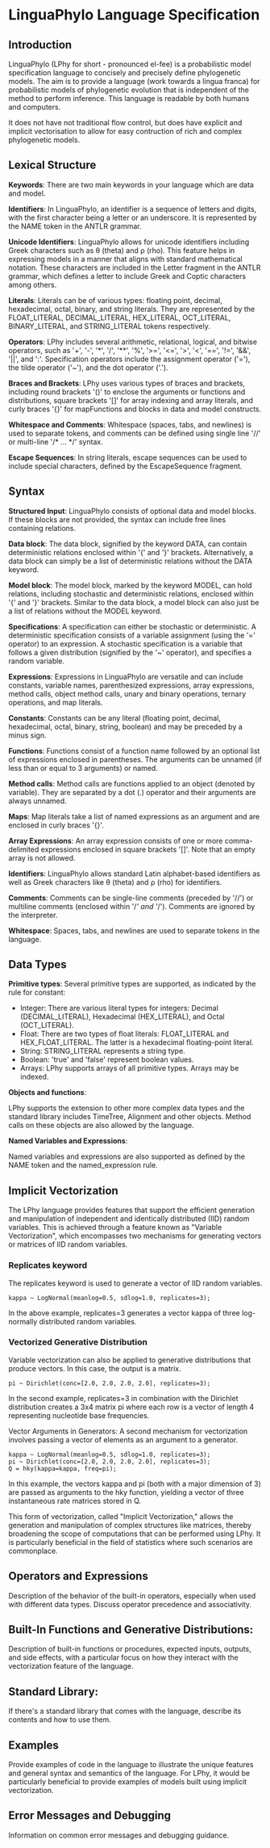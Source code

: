 # LinguaPhylo Language Specification

## Introduction

LinguaPhylo (LPhy for short - pronounced el-fee) is a probabilistic model specification language to concisely and precisely define phylogenetic models. The aim is to provide a language (work towards a lingua franca) for probabilistic models of phylogenetic evolution that is independent of the method to perform inference. This language is readable by both humans and computers.

It does not have not traditional flow control, but does have explicit and implicit vectorisation to allow for easy contruction of rich and complex phylogenetic models.

## Lexical Structure

__Keywords__: There are two main keywords in your language which are data and model.

__Identifiers__: In LinguaPhylo, an identifier is a sequence of letters and digits, with the first character being a letter or an underscore. It is represented by the NAME token in the ANTLR grammar.

__Unicode Identifiers__: LinguaPhylo allows for unicode identifiers including Greek characters such as θ (theta) and ρ (rho). This feature helps in expressing models in a manner that aligns with standard mathematical notation. These characters are included in the Letter fragment in the ANTLR grammar, which defines a letter to include Greek and Coptic characters among others.

__Literals__: Literals can be of various types: floating point, decimal, hexadecimal, octal, binary, and string literals. They are represented by the FLOAT_LITERAL, DECIMAL_LITERAL, HEX_LITERAL, OCT_LITERAL, BINARY_LITERAL, and STRING_LITERAL tokens respectively.

__Operators__: LPhy includes several arithmetic, relational, logical, and bitwise operators, such as '+', '-', '*', '/', '**', '%', '>=', '<=', '>', '<', '==', '!=', '&&', '||', and ':'. Specification operators include the assignment operator ('='), the tilde operator ('~'), and the dot operator ('.').

__Braces and Brackets__: LPhy uses various types of braces and brackets, including round brackets '()' to enclose the arguments or functions and distributions, square brackets '[]' for array indexing and array literals, and curly braces '{}' for mapFunctions and blocks in data and model constructs.

__Whitespace and Comments__: Whitespace (spaces, tabs, and newlines) is used to separate tokens, and comments can be defined using single line '//' or multi-line '/* ... */' syntax.

__Escape Sequences__: In string literals, escape sequences can be used to include special characters, defined by the EscapeSequence fragment.

## Syntax

__Structured Input__: LinguaPhylo consists of optional data and model blocks. If these blocks are not provided, the syntax can include free lines containing relations.

__Data block__: The data block, signified by the keyword DATA, can contain deterministic relations enclosed within '{' and '}' brackets. Alternatively, a data block can simply be a list of deterministic relations without the DATA keyword.

__Model block__: The model block, marked by the keyword MODEL, can hold relations, including stochastic and deterministic relations, enclosed within '{' and '}' brackets. Similar to the data block, a model block can also just be a list of relations without the MODEL keyword.

__Specifications__: A specification can either be stochastic or deterministic. A deterministic specification consists of a variable assignment (using the '=' operator) to an expression. A stochastic specification is a variable that follows a given distribution (signified by the '~' operator), and specifies a random variable.

__Expressions__: Expressions in LinguaPhylo are versatile and can include constants, variable names, parenthesized expressions, array expressions, method calls, object method calls, unary and binary operations, ternary operations, and map literals.

__Constants__: Constants can be any literal (floating point, decimal, hexadecimal, octal, binary, string, boolean) and may be preceded by a minus sign.

__Functions__: Functions consist of a function name followed by an optional list of expressions enclosed in parentheses. The arguments can be unnamed (if less than or equal to 3 arguments) or named.

__Method calls__: Method calls are functions applied to an object (denoted by variable). They are separated by a dot (.) operator and their arguments are always unnamed.

__Maps__: Map literals take a list of named expressions as an argument and are enclosed in curly braces '{}'.

__Array Expressions__: An array expression consists of one or more comma-delimited expressions enclosed in square brackets '[]'. Note that an empty array is not allowed.

__Identifiers__: LinguaPhylo allows standard Latin alphabet-based identifiers as well as Greek characters like θ (theta) and ρ (rho) for identifiers.

__Comments__: Comments can be single-line comments (preceded by '//') or multiline comments (enclosed within '/*' and '*/'). Comments are ignored by the interpreter.

__Whitespace__: Spaces, tabs, and newlines are used to separate tokens in the language.

## Data Types

__Primitive types__: Several primitive types are supported, as indicated by the rule for constant:

* Integer: There are various literal types for integers: Decimal (DECIMAL_LITERAL), Hexadecimal (HEX_LITERAL), and Octal (OCT_LITERAL).
* Float: There are two types of float literals: FLOAT_LITERAL and HEX_FLOAT_LITERAL. The latter is a hexadecimal floating-point literal.
* String: STRING_LITERAL represents a string type.
* Boolean: 'true' and 'false' represent boolean values.
* Arrays: LPhy supports arrays of all primitive types. Arrays may be indexed.

__Objects and functions__: 

LPhy supports the extension to other more complex data types and the standard library includes TimeTree, Alignment and other objects. Method calls on these objects are also allowed by the language.

__Named Variables and Expressions__: 

Named variables and expressions are also supported as defined by the NAME token and the named_expression rule.

## Implicit Vectorization

The LPhy language provides features that support the efficient generation and manipulation of independent and identically distributed (IID) random variables. This is achieved through a feature known as "Variable Vectorization", which encompasses two mechanisms for generating vectors or matrices of IID random variables.

### Replicates keyword

The replicates keyword is used to generate a vector of IID random variables.

```lphy
kappa ~ LogNormal(meanlog=0.5, sdlog=1.0, replicates=3);
````

In the above example, replicates=3 generates a vector kappa of three log-normally distributed random variables.

### Vectorized Generative Distribution

Variable vectorization can also be applied to generative distributions that produce vectors. In this case, the output is a matrix.

```lphy
pi ~ Dirichlet(conc=[2.0, 2.0, 2.0, 2.0], replicates=3);
```

In the second example, replicates=3 in combination with the Dirichlet distribution creates a 3x4 matrix pi where each row is a vector of length 4 representing nucleotide base frequencies.

Vector Arguments in Generators: A second mechanism for vectorization involves passing a vector of elements as an argument to a generator.

```lphy
kappa ~ LogNormal(meanlog=0.5, sdlog=1.0, replicates=3);
pi ~ Dirichlet(conc=[2.0, 2.0, 2.0, 2.0], replicates=3);
Q = hky(kappa=kappa, freq=pi);
```

In this example, the vectors kappa and pi (both with a major dimension of 3) are passed as arguments to the hky function, yielding a vector of three instantaneous rate matrices stored in Q.

This form of vectorization, called "Implicit Vectorization," allows the generation and manipulation of complex structures like matrices, thereby broadening the scope of computations that can be performed using LPhy. It is particularly beneficial in the field of statistics where such scenarios are commonplace.

## Operators and Expressions

Description of the behavior of the built-in operators, especially when used with different data types. Discuss operator precedence and associativity.

## Built-In Functions and Generative Distributions:

Description of built-in functions or procedures, expected inputs, outputs, and side effects, with a particular focus on how they interact with the vectorization feature of the language.

## Standard Library: 

If there's a standard library that comes with the language, describe its contents and how to use them.

## Examples

Provide examples of code in the language to illustrate the unique features and general syntax and semantics of the language. For LPhy, it would be particularly beneficial to provide examples of models built using implicit vectorization.

## Error Messages and Debugging

Information on common error messages and debugging guidance.
